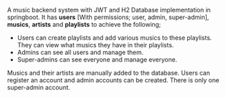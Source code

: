 A music backend system with JWT and H2 Database implementation in springboot. It has **users** [With permissions; user, admin, super-admin], **musics**, **artists** and **playlists** to achieve the following;

- Users can create playlists and add various musics to these playlists. They can view what musics they have in their playlists.
- Admins can see all users and manage them.
- Super-admins can see everyone and manage everyone.

Musics and their artists are manually added to the database. Users can register an account and admin accounts can be created. There is only one super-admin account.
